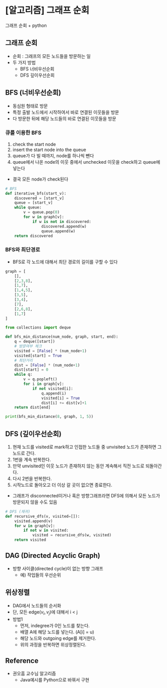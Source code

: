 # [알고리즘] 그래프 순회


그래프 순회 + python

<!--more-->

## 그래프 순회
- 순회 : 그래프의 모든 노드들을 방문하는 일
- 두 가지 방법
  - BFS 너비우선순회 
  - DFS 깊이우선순회

## BFS (너비우선순회)
- 동심원 형태로 방문
- 특정 출발 노드에서 시작하여서 바로 연결된 이웃들을 방문
- 다 방문한 뒤에 해당 노드들의 바로 연결된 이웃들을 방문

### 큐를 이용한 BFS
1. check the start node
2. insert the start node into the queue
3. queue가 다 빌 때까지, node를 하나씩 뺀다
4. queue에서 나온 node의 이웃 중에서 unchecked 이웃을 check하고 queue에 넣는다
- 결국 모든 node가 check된다

```python
# BFS
def iterative_bfs(start_v):
    discovered = [start_v]
    queue = [start_v]
    while queue:
        v = queue.pop(0)
        for w in graph[v]:
            if w is not in discovered:
                discovered.append(w)
                queue.append(w)
    return discovered
```

### BFS와 최단경로
- BFS로 각 노드에 대해서 최단 경로의 길이를 구할 수 있다

```python
graph = [
    [],
    [2,3,8],
    [1,7],
    [1,4,5],
    [3,5],
    [3,4],
    [7],
    [2,6,8],
    [1,7]
]

from collections import deque

def bfs_min_distance(num_node, graph, start, end):
    q = deque([start])
    # 방문여부 체크
    visited = [False] * (num_node+1)
    visited[start] = True
    # 최단거리
    dist = [False] * (num_node+1)
    dist[start] = 0
    while q:
        v = q.popleft()
        for i in graph[v]:
            if not visited[i]:
                q.append(i)
                visited[i] = True
                dist[i] += dist[v]+1
    return dist[end]

print(bfs_min_distance(8, graph, 1, 5))
```

## DFS (깊이우선순회)

1. 현재 노드를 visited로 mark하고 인접한 노드들 중 unvisited 노드가 존재하면 그 노드로 간다.
2. 1번을 계속 반복한다.
3. 만약 unvisited인 이웃 노드가 존재하지 않는 동안 계속해서 직전 노드로 되돌아간다.
4. 다시 2번을 반복한다.
5. 시작노드로 돌아오고 더 이상 갈 곳이 없으면 종료한다.
- 그래프가 disconnected이거나 혹은 방향그래프라면 DFS에 의해서 모든 노드가 방문되지 않을 수도 있음

```python
# DFS (재귀)
def recursive_dfs(v, visited=[]):
    visited.append(v)
    for w in graph[v]:
        if not w in visited:
            visited = recursive_dfs(w, visited)
    return visited
```

## DAG (Directed Acyclic Graph)
- 방향 사이클(directed cycle)이 없는 방향 그래프
  - 예) 작업들의 우선순위
  
## 위상정렬
- DAG에서 노드들의 순서화
- 단, 모든 edge$(v_i ,v_j)$에 대해서 i < j
- 방법1
  - 먼저, indegree가 0인 노드를 찾는다.
  - 배열 A에 해당 노드를 넣는다. (A[i] = u)
  - 해당 노드와 outgoing edge를 제거한다.
  - 위의 과정을 반복하면 위상정렬된다.

## Reference
- 권오흠 교수님 알고리즘
  - Java예시를 Python으로 바꿔서 구현
